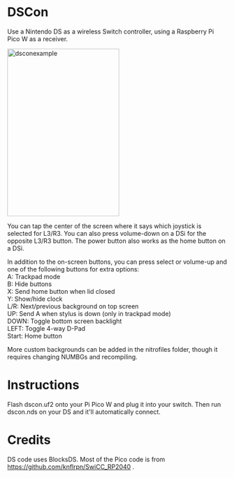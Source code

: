 # DSCon
Use a Nintendo DS as a wireless Switch controller, using a Raspberry Pi Pico W as a receiver.

<img width="256" height="384" alt="dsconexample" src="https://github.com/user-attachments/assets/51b644f5-8d19-43f9-b260-f9d88fa3ae71" />

You can tap the center of the screen where it says which joystick is selected for L3/R3. You can also press volume-down on a DSi for the opposite L3/R3 button.
The power button also works as the home button on a DSi.

In addition to the on-screen buttons, you can press select or volume-up and one of the following buttons for extra options:  
A: Trackpad mode  
B: Hide buttons  
X: Send home button when lid closed  
Y: Show/hide clock  
L/R: Next/previous background on top screen  
UP: Send A when stylus is down (only in trackpad mode)  
DOWN: Toggle bottom screen backlight  
LEFT: Toggle 4-way D-Pad  
Start: Home button  

More custom backgrounds can be added in the nitrofiles folder, though it requires changing NUMBGs and recompiling.

# Instructions

Flash dscon.uf2 onto your Pi Pico W and plug it into your switch. Then run dscon.nds on your DS and it'll automatically connect.

# Credits

DS code uses BlocksDS. Most of the Pico code is from https://github.com/knflrpn/SwiCC_RP2040 .
